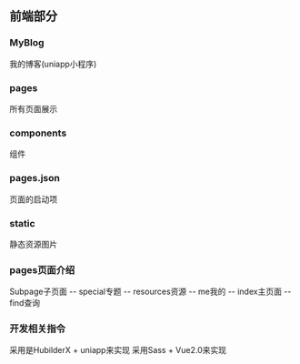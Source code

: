 ## 前端部分
### MyBlog
我的博客(uniapp小程序)

### pages
所有页面展示

### components
组件

### pages.json
页面的启动项

### static
静态资源图片

### pages页面介绍
Subpage子页面 -- special专题 -- resources资源 -- me我的 -- index主页面 -- find查询

### 开发相关指令
采用是HubilderX + uniapp来实现
采用Sass + Vue2.0来实现


